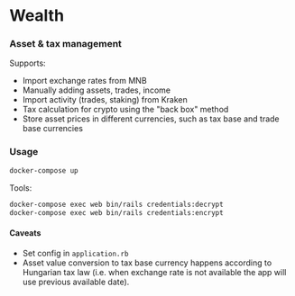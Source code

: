# Wealth

### Asset & tax management

Supports:
- Import exchange rates from MNB
- Manually adding assets, trades, income
- Import activity (trades, staking) from Kraken
- Tax calculation for crypto using the "back box" method
- Store asset prices in different currencies, such as tax base and trade base currencies

### Usage

```sh
docker-compose up
```

Tools:

```sh
docker-compose exec web bin/rails credentials:decrypt
docker-compose exec web bin/rails credentials:encrypt
```

#### Caveats

- Set config in `application.rb`
- Asset value conversion to tax base currency happens according to Hungarian tax law (i.e. when exchange rate is not available the app will use previous available date).
